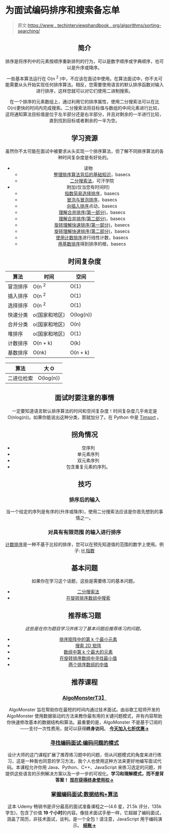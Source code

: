 # 为面试编码排序和搜索备忘单

> 原文:[https://www . techinterviewphandbook . org/algorithms/sorting-searching/](https://www.techinterviewhandbook.org/algorithms/sorting-searching/)

<header>

## 简介[](#introduction "Direct link to heading")

排序是将序列中的元素按顺序重新排列的行为，可以是数字顺序或字典顺序，也可以是升序或降序。

一些基本算法运行在 O(n <sup>2</sup> )中，不应该在面试中使用。在算法面试中，你不太可能需要从头开始实现任何排序算法。相反，您需要使用语言的默认排序函数对输入进行排序，这样您就可以对它们使用二进制搜索。

在一个排序的元素数组上，通过利用它的排序属性，使用二分搜索法可以在比 O(n)更快的时间内完成搜索。二分搜索法将目标值与数组的中间元素进行比较，这将通知算法目标值是位于左半部分还是右半部分，并且对剩余的一半进行比较，直到找到目标或者剩余的一半为空。

## 学习资源[](#learning-resources "Direct link to heading")

虽然你不太可能在面试中被要求从头实现一个排序算法，但了解不同排序算法的各种时间复杂度是有好处的。

*   读物
    *   [整理排序算法背后的基础知识](https://medium.com/basecs/sorting-out-the-basics-behind-sorting-algorithms-b0a032873add)，basecs
    *   [二分搜索法](https://www.khanacademy.org/computing/computer-science/algorithms/binary-search/)，可汗学院
*   附加(仅当您有时间时)
    *   [指数简易选择排序](https://medium.com/basecs/exponentially-easy-selection-sort-d7a34292b049)，basecs
    *   [冒泡与冒泡排序](https://medium.com/basecs/bubbling-up-with-bubble-sorts-3df5ac88e592)，basecs
    *   [向插入排序](https://medium.com/basecs/inching-towards-insertion-sort-9799274430da)点动，basecs
    *   [理解合并排序(第一部分)](https://medium.com/basecs/making-sense-of-merge-sort-part-1-49649a143478)，basecs
    *   [理解合并排序(第二部分)](https://medium.com/basecs/making-sense-of-merge-sort-part-2-be8706453209)，basecs
    *   [旋转理解快速排序(第一部分)](https://medium.com/basecs/pivoting-to-understand-quicksort-part-1-75178dfb9313)，basecs
    *   [旋转理解快速排序(第二部分)](https://medium.com/basecs/pivoting-to-understand-quicksort-part-2-30161aefe1d3)，basecs
    *   [使用计数排序](https://medium.com/basecs/counting-linearly-with-counting-sort-cd8516ae09b3)进行线性计数，basecs
    *   [用基数排序](https://medium.com/basecs/getting-to-the-root-of-sorting-with-radix-sort-f8e9240d4224)得到排序的根，basecs

## 时间复杂度[](#time-complexity "Direct link to heading")

| 算法 | 时间 | 空间 |
| --- | --- | --- |
| 冒泡排序 | O(n <sup>2</sup> | O(1) |
| 插入排序 | O(n <sup>2</sup> | O(1) |
| 选择排序 | O(n <sup>2</sup> | O(1) |
| 快速分类 | o(国家和地区) | O(log(n)) |
| 合并分类 | o(国家和地区) | O(n) |
| 堆排序 | o(国家和地区) | O(1) |
| 计数排序 | O(n + k) | O(k) |
| 基数排序 | O(nk) | O(n + k) |

| 算法 | 大 O |
| --- | --- |
| 二进位检索 | O(log(n)) |

## 面试时要注意的事情[](#things-to-look-out-for-during-interviews "Direct link to heading")

一定要知道语言默认排序算法的时间和空间复杂度！时间复杂度几乎肯定是 O(nlog(n))。如果你能说出这种分类，那就加分了。在 Python 中是 [Timsort](https://en.wikipedia.org/wiki/Timsort) 。

## 拐角情况[](#corner-cases "Direct link to heading")

*   空序列
*   单元素序列
*   双元素序列
*   包含重复元素的序列。

## 技巧[](#techniques "Direct link to heading")

### 排序后的输入[](#sorted-inputs "Direct link to heading")

当一个给定的序列是有序的(升序或降序)，使用二分搜索法应该是你首先想到的事情之一。

### 对具有有限范围 [](#sorting-an-input-that-has-limited-range "Direct link to heading") 的输入进行排序

[计数排序](https://en.wikipedia.org/wiki/Counting_sort)是一种不基于比较的排序，您可以在预先知道值的范围的数字上使用。例子: [H 指数](https://leetcode.com/problems/h-index/)

## 基本问题[](#essential-questions "Direct link to heading")

如果你在学习这个话题，这些是需要练习的基本问题。

*   [二分搜索法](https://leetcode.com/problems/binary-search/)
*   [在旋转排序数组中搜索](https://leetcode.com/problems/search-in-rotated-sorted-array/)

## 推荐练习题[](#recommended-practice-questions "Direct link to heading")

*这些是在你为题目学习并练习了基本问题后推荐练习的问题。*

*   [排序矩阵中的第 k 个最小元素](https://leetcode.com/problems/kth-smallest-element-in-a-sorted-matrix/)
*   [搜索 2D 矩阵](https://leetcode.com/problems/search-a-2d-matrix/)
*   [数组中第 k 个最大的元素](https://leetcode.com/problems/kth-largest-element-in-an-array/)
*   [在旋转排序数组中寻找最小值](https://leetcode.com/problems/find-minimum-in-rotated-sorted-array/)
*   [两个排序数组的中值](https://leetcode.com/problems/median-of-two-sorted-arrays/)

## 推荐课程[](#recommended-courses "Direct link to heading")

### [AlgoMonster](https://shareasale.com/r.cfm?b=1873647&u=3114753&m=114505&urllink=&afftrack=)[T3】](#algomonster "Direct link to heading")

AlgoMonster 旨在帮助你在最短的时间内通过技术面试。由谷歌工程师开发的 AlgoMonster 使用数据驱动的方法来教你最有用的关键问题模式，并有内容帮助你快速修改基本的数据结构和算法。最重要的是，AlgoMonster 不是基于订阅的——支付一次性费用，就可以获得**终身访问**。 [**今天加入七折优惠→**](https://shareasale.com/r.cfm?b=1873647&u=3114753&m=114505&urllink=&afftrack=)

### [寻找编码面试:编码问题的模式](https://designgurus.org/link/kJSIoU?url=https%3A%2F%2Fdesigngurus.org%2Fcourse%3Fcourseid%3Dgrokking-the-coding-interview)[](#grokking-the-coding-interview-patterns-for-coding-questions "Direct link to heading")

设计大师的这门课程扩展了推荐练习题中的问题，但从问题模式的角度来进行练习，这是一种我也同意的学习方法，我个人也使用这种方法来更好地编写面试代码。本课程允许你用 Java、Python、C++、JavaScript 来练习选定的问题，并提供这些语言的示例解决方案以及一步一步的可视化。**学习和理解模式，而不是背答案！** [**现在获得终身使用权→**](https://designgurus.org/link/kJSIoU?url=https%3A%2F%2Fdesigngurus.org%2Fcourse%3Fcourseid%3Dgrokking-the-coding-interview)

### [掌握编码面试:数据结构+算法](https://fxo.co/DQpY)[](#master-the-coding-interview-data-structures--algorithms "Direct link to heading")

这本 Udemy 畅销书是评分最高的面试准备课程之一(4.6 星，21.5k 评分，135k 学生)，包含了价值 **19 个小时**的内容。像技术面试手册一样，它超越了编码面试，涵盖了简历，非技术面试，谈判。是一个全包！请注意，JavaScript 用于编码演示。 [**结账→**](https://fxo.co/DQpY)

</header>